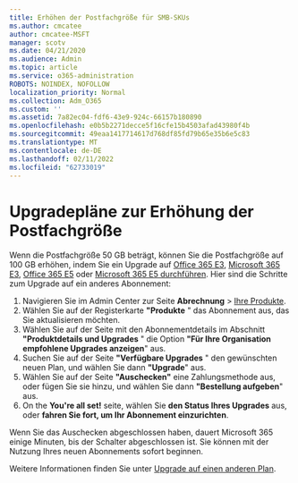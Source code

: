 ```yaml
---
title: Erhöhen der Postfachgröße für SMB-SKUs
ms.author: cmcatee
author: cmcatee-MSFT
manager: scotv
ms.date: 04/21/2020
ms.audience: Admin
ms.topic: article
ms.service: o365-administration
ROBOTS: NOINDEX, NOFOLLOW
localization_priority: Normal
ms.collection: Adm_O365
ms.custom: ''
ms.assetid: 7a82ec04-fdf6-43e9-924c-66157b180890
ms.openlocfilehash: e0b5b2271decce5f16cfe15b4503afad43980f4b
ms.sourcegitcommit: 49eaa1417714617d768df85fd79b65e35b6e5c83
ms.translationtype: MT
ms.contentlocale: de-DE
ms.lasthandoff: 02/11/2022
ms.locfileid: "62733019"
---
```

# <a name="upgrade-plans-to-increase-mailbox-size"></a>Upgradepläne zur Erhöhung der Postfachgröße

Wenn die Postfachgröße 50 GB beträgt, können Sie die Postfachgröße auf 100 GB erhöhen, indem Sie ein Upgrade auf [Office 365 E3](https://www.microsoft.com/microsoft-365/enterprise/office-365-e3?rtc=1&activetab=pivot:overviewtab), [Microsoft 365 E3](https://www.microsoft.com/microsoft-365/enterprise/e3?activetab=pivot%3aoverviewtab), [Office 365 E5](https://www.microsoft.com/microsoft-365/enterprise/office-365-e5?rtc=1&activetab=pivot%3aoverviewtab) oder [Microsoft 365 E5 durchführen](https://www.microsoft.com/microsoft-365/enterprise/e5?activetab=pivot%3aoverviewtab). Hier sind die Schritte zum Upgrade auf ein anderes Abonnement:
  
1. Navigieren Sie im Admin Center zur Seite **Abrechnung** > [Ihre Produkte](https://go.microsoft.com/fwlink/p/?linkid=842054).
2. Wählen Sie auf der Registerkarte **"Produkte** " das Abonnement aus, das Sie aktualisieren möchten.
3. Wählen Sie auf der Seite mit den Abonnementdetails im Abschnitt **"Produktdetails und Upgrades** " die Option **"Für Ihre Organisation empfohlene Upgrades anzeigen**" aus.
4. Suchen Sie auf der Seite **"Verfügbare Upgrades** " den gewünschten neuen Plan, und wählen Sie dann **"Upgrade**" aus.
5. Wählen Sie auf der Seite **"Auschecken"** eine Zahlungsmethode aus, oder fügen Sie sie hinzu, und wählen Sie dann **"Bestellung aufgeben**" aus.
6. On the **You're all set!** seite, wählen Sie **den Status Ihres Upgrades** aus, oder **fahren Sie fort, um Ihr Abonnement einzurichten**.

Wenn Sie das Auschecken abgeschlossen haben, dauert Microsoft 365 einige Minuten, bis der Schalter abgeschlossen ist. Sie können mit der Nutzung Ihres neuen Abonnements sofort beginnen.

Weitere Informationen finden Sie unter [Upgrade auf einen anderen Plan](https://docs.microsoft.com/microsoft-365/commerce/subscriptions/upgrade-to-different-plan).
